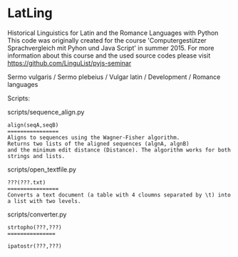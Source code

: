 # LatLing
Historical Linguistics for Latin and the Romance Languages with Python
This code was originally created for the course 'Computergestützer Sprachvergleich mit Pyhon und Java Script' in summer 2015. For more information about this course and the used source codes please visit https://github.com/LinguList/pyjs-seminar

Sermo vulgaris / Sermo plebeius / Vulgar latin / Development / Romance languages

Scripts:

scripts/sequence_align.py

	align(seqA,seqB)
	================
	Aligns to sequences using the Wagner-Fisher algorithm. 
	Returns two lists of the aligned sequences (algnA, algnB) 
	and the minimum edit distance (Distance). The algorithm works for both strings and lists.

scripts/open_textfile.py

	???(???.txt)
	================
	Converts a text document (a table with 4 cloumns separated by \t) into a list with two levels.

scripts/converter.py

	strtopho(???,???)
	===============

	ipatostr(???,???) 
